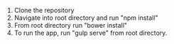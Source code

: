 1. Clone the repository
2. Navigate into root directory and run "npm install"
3. From root directory run "bower install"
4. To run the app, run "gulp serve" from root directory.
